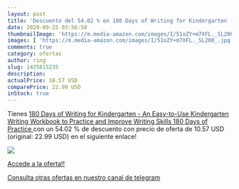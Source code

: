 ```yaml
---
layout: post
title: 'Descuento del 54.02 % en 180 Days of Writing for Kindergarten - A'
date: 2020-09-25 03:56:50
thumbnailImage: 'https://m.media-amazon.com/images/I/51oZY+m7XFL._SL200_.jpg'
images: [ 'https://m.media-amazon.com/images/I/51oZY+m7XFL._SL200_.jpg' ]
comments: true
category: ofertas
author: ring
slug: 1425815235
description:
actualPrice: 10.57 USD
comparePrice: 22.99 USD
inStock: true
---
```


Tienes [180 Days of Writing for Kindergarten - An Easy-to-Use Kindergarten Writing Workbook to Practice and Improve Writing Skills  180 Days of Practice ](https://www.amazon.com/dp/1425815235/?tag=redken08-20) con un 54.02 % de descuento con precio de oferta de 10.57 USD (original: 22.99 USD) en el siguiente enlace!

[![](https://m.media-amazon.com/images/I/51oZY+m7XFL._SL200_.jpg)](https://www.amazon.com/dp/1425815235/?tag=redken08-20)

[Accede a la oferta!!](https://www.amazon.com/dp/1425815235/?tag=redken08-20)

[Consulta otras ofertas en nuestro canal de telegram](https://t.me/s/ofertas25)
